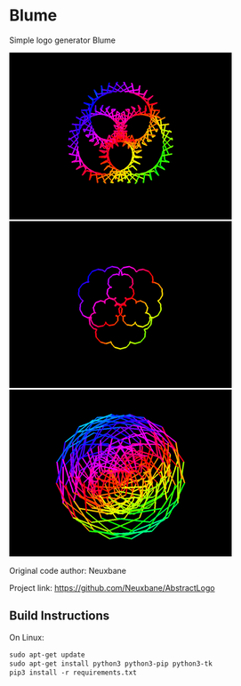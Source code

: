 # Blume

Simple logo generator Blume

<img src="https://github.com/VreniSeidel/Blume-Logo/blob/main/1631549384684.png" width="400" heigh="400">
<img src="https://github.com/VreniSeidel/Blume-Logo/blob/main/1631623452951.png" width="400" heigh="400">
<img src="https://github.com/VreniSeidel/Blume-Logo/blob/main/1631624025323.png" width="400" heigh="400">

Original code author: Neuxbane

Project link: https://github.com/Neuxbane/AbstractLogo

Build Instructions
------------------
On Linux:

    sudo apt-get update
    sudo apt-get install python3 python3-pip python3-tk
    pip3 install -r requirements.txt

